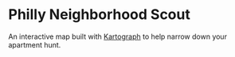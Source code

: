 # Philly Neighborhood Scout

An interactive map built with [Kartograph](http://www.kartograph.org) to help narrow down your apartment hunt. 
